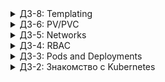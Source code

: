 <details>
    <summary>ДЗ-8: Templating</summary>

* Задеплоили кластер через `terraform`
* Сконфигурировали `KUBECONFIG` для взаимодействия с кластером: `gcloud container clusters get-credentials hw8`
* Скачали и установили `Helm 3`
* Добавили `stable` репозиторий
* Создали namespace `nginx-ingress`
* Катнули сам `nginx-ingress`. Убедились, что выдались `CLUSTER-IP` и `EXTERNAL-IP`
* Добавили `jetstack` репозиторий
* Создали namespace `cert-manager` - он сам не создаётся, но по умолчанию все ресурсы чарта создаются в нём
* Установили CRD, как того требует инструкци (ссылка в презе устарела) `kubectl apply --validate=false -f https://github.com/jetstack/cert-manager/releases/download/v0.15.0/cert-manager.crds.yaml`
* Для этого понадобилось заапгрейдить версию кластера `Kubernetes` через `Terraform`
* Валидацию выключать [больше не надо](https://github.com/jetstack/cert-manager/issues/2084)
* Установили `cert-manager`:

```bash
helm upgrade --install cert-manager jetstack/cert-manager --wait \
--namespace=cert-manager \
--version=0.15.0`
```

* [Проверили работу](https://cert-manager.io/docs/installation/kubernetes/), сделав тестовый самоподписанный сертификат
* Развернули необходимый для работы `cert-manager` `ClusterIssuer`
* Протестировали выдачу сертификатов с помощью специально созданного для этого ингресса:

`kubectl describe certificate -n default`

```log
Normal  Requested     9m15s  cert-manager  Created new CertificateRequest resource "test-issuance-2401427893"
```

* Для регистрации DNS-имени воспользовались `xip.io`
* 

</details>

<details>
    <summary>ДЗ-6: PV/PVC</summary>

* Задеплоен `minio` c headless-сервисом
* Логопасс упрятаны в сикреты
* Надо поиграться с `minio`

</details>

<details>
    <summary>ДЗ-5: Networks</summary>

* Добавили readinessProbe 80/tcp - получили болт, ведь сервис слушает на 8000, а не на 80
* Добавили livenessProbe 8000/tcp
* Вопрос для самопроверки: описанная конфигурация не имеет смысла в случае, если процесс в контейнере - единственный. Если процесс упадёт, то контейнер точно упадёт. Если процесс зависнет, то проба всё равно скажет, что всё хорошо. Если процесс веб-сервиса в контейнере - не единственный, и если его зависание - нормальная ситуация, то проба сойдёт, но такую ситуацию сложно смоделировать
* Сделали манифест для деплоймента, а не просто для пода. Поды не переходят в ready - ведь проба не исправлена
* Поменяли порт на 8000 и сделали три реплики - работает. Кондишны выполнились
* Добавили уже знакомую нам стратегию `RollingUpdate`
* Установили `kubespy`, чтобы трейсить деплойменты
* `maxUnavailable: 0, maxSurge: 100%`: новые поды создаются вдобавок к старым, затем старые удаляются, так что не бывает недоступных подов меньше заданного количества реплик
* `maxUnavailable: 0, maxSurge: 0%`: кубер не даст так сделать, потому что либо какие-то поды будут недоступны, либо придётся создавать новые поды сверх желаемого количества реплик
* `maxUnavailable: 100%, maxSurge: 0%`: старые поды удаляются, при этом мы не заботимся о количестве доступных подов, а только о том, чтобы общее количество подов не было больше заданного количества реплик
* `maxUnavailable: 100%, maxSurge: 100%`: не экономим поды и не паримся о доступности, самый быстрый способ
* Создали сервис типа `ClusterIP`
* Убедились, что кубер реализует это через `iptables`
* Переключились на `ipvs`, но мусор в правилах остался
* Почистили мусор, восстановившись из псевдобэкапа `iptables`
* Хитрым способом через контейнер `toolbox` поглядели конфигурацию `ipvsadm`
* Убедились, что теперь есть виртуальный интерфейс с нашим ClusterIP
* Установили `MetalLB` (манифест из презы нихьт арбайтен, ругается на `PodSecurityPolicy`, взял из мастер-ветки `metallb/metallb`)
* Увидели, что под `speaker` говорит нам: `Error: secret "memberlist" not found`
* Добавили сикрет: `kubectl create secret generic -n metallb-system memberlist --from-literal=secretkey="$(openssl rand -base64 128)"`
* Задеплоили `ConfigMap` для нашего нового балансёра
* Переделали `ClusterIP` на `LoadBalancer`. В логах увидели, как выделился новый IP для нашего сервиса:

```json
{"caller":"service.go:114","event":"ipAllocated","ip":"172.17.255.1","msg":"IP address assigned by controller","service":"default/web-svc-lb","ts":"2020-05-12T20:16:03.377441199Z"}
```

* Добавили статический маршрут на рабочий ноутбук `route add 172.17.255.0/24  172.29.113.81 -p`, и у нас стал открываться наш мини-сайт в браузере
* Убедились, что работает Round Robin: `curl http://172.17.255.1/ | findstr HOSTNAME` несколько раз
* Сделали балансировщик для DNS и проверили: `nslookup web-svc-lb.default.svc.cluster.local 172.17.255.2`
* Задеплоили `ingress-nginx` (ссылка в презе тухлая, использовал вот эту: <https://raw.githubusercontent.com/kubernetes/ingress-nginx/master/deploy/static/provider/baremetal/deploy.yaml>)
* Создали LoadBalancer для ингресса (из манифеста нужно убрать селектор по метке `app.kubernetes.io/part-of: ingress-nginx`, потому что в `ingress-nginx-controller` нет такой метки)
* Курланули и получили 404
* Подключили `web-svc` к ингрессу с помощью соответствующего ресурса и убрали `ClusterIP`, ведь ингресс получает узлы из эндпойнтов
* Ура, приложение курлится
* Катнули дашборд отсюда: `kubectl apply -f https://raw.githubusercontent.com/kubernetes/dashboard/v2.0.0/aio/deploy/recommended.yaml` (он может быть уже существует у нас в кластере, надо сперва удалить)
* И забалансили его через ингресс

Всё!

</details>

<details>
    <summary>ДЗ-4: RBAC</summary>

* Сделали аккаунт `bob` с правами кластер-админа
* Чекнули привилегии `kubectl auth can-i create pods --as=system:serviceaccount:default:bob`
* Сделали аккаунт `dave` вообще без прав
* Сделали неймспейс `prometheus`, аккаунт `carol` в нём и дали всем SA из этого неймспейса право читать поды
* Сделали неймспейс `dev`, создали роли `admin` и `view`, дали их аккаунтам `jane` и `ken`

</details>

<details>
    <summary>ДЗ-3: Pods and Deployments</summary>

* Не запустилось с более 1 control plane нод. Есть [ишью](https://github.com/kubernetes-sigs/kind/issues/1555). КМК не хватает производительности по диску, т.к. в момент поднятия кластера дико растёт очередь записи на диск.
* `kubectl describe pod frontend` для диагностики, почему не взлетает
* `kubectl scale replicaset frontend --replicas=3`: отмасштабировали на 3 реплики
* Убили поды и проверили, что они восстановились
* `kubectl get rs frontend`: убедились, что контроллер создал нужное количество реплик
* Применили повторно манифест, и он создал снова одну реплику
* Изменили значение аттрибута `replicas: 3`, и реплик стало снова 3
* Дали имейджу новый тэг `docker tag evgeniyberendyaev/frontend evgeniyberendyaev/frontend:v0.0.2` и запушили
* Передеплоили, используя новый тэг. А ничего не изменилось
* `kubectl get replicaset frontend -o=jsonpath='{.spec.template.spec.containers[0].image}'` и
* `kubectl get pods -l app=frontend -o=jsonpath='{.items[0:3].spec.containers[0].image}'` показывают разные имейджи
* ...потому что ReplicaSet и не предназначен для отслеживания изменений шаблона (не умеет обновлять поды), а только лишь масштабирует поды by design. Чтобы было и то и другое, нужен Deployment-контроллер
* Соответственно, если **И** поменять образ, **И** увеличить количество реплик, ReplicaSet-контроллер просто добавит ещё один под **НОВОЙ** версии
* Забилдили новый имейдж `docker build -t evgeniyberendyaev/paymentservice .`
* Дали два разных тэга и запушили под ними
* Написали манифест для `paymentservice` и задеплоили его для проверки, что он валиден
* Переделали `ReplicaSet` в `Deployment`
* Убедились, что теперь у нас создан деплоймент и реплика сет для него
* Обновили образ в шаблоне и насладились передеплоем
* И теперь у нас два реплика сета - один пустой, другой с новым образом
* Проверили, что всё действительно деплойнулось с нового образа
* Посмотрели историю роллаутов `kubectl rollout history deployment paymentservice`
* Откатили версию на 0.0.1. Теперь поды отправлены обратно в старый реплика сет
* С помощью стратегии `rollingUpdate` сделали имитацию Reverse Rolling Update - `maxSurge: 1` и `maxUnavailable: 1`
* С помощью стратегии `rollingUpdate` сделали имитацию Blue-Green Deployment - `maxSurge: 3` и `maxUnavailable: 0`
* Создали Deployment и для `frontend`
* Задеплоили с пробой готовности
* Изменили версию образа, сознательно испортили probe URL и увидели, что новая версия не деплоится - Deployment не даёт удалять старое, пока не заработает новое
* Посмотрели, как можно устроить проверку на успешность такого деплоймента (и использовать в CI/CD): `kubectl rollout status deployment/frontend --timeout=60s` - при провале завершится с ошибкой
* Написали простой манифест для DaemonSet `node-exporter` (не заморачиваясь с пробросом хостовых ресурсов внутрь контейнеров)
* Убедились, что при форвардинге 9100 порта метрики курлятся
* Путём добавления `tolerations` добились, чтоб `node-exporter` деплоился и на мастер-ноды

Всё!

</details>

<details>
    <summary>ДЗ-2: Знакомство с Kubernetes</summary>

### Почему системные поды не падают

1. kube-apiserver is a static pod. That means it is controlled directly by kubectl.
2. core-dns is controlled by Deployment, which tracks it's state.
3. kube-proxy is controlled by DaemonSet, which ensures that each node has a copy of a pod.

### Почему падает frontend-под

Because environment variables were not set. We should define at least these:
```yaml
    env:
    - name: PRODUCT_CATALOG_SERVICE_ADDR
    value: "productcatalogservice:3550"
    - name: CURRENCY_SERVICE_ADDR
    value: "currencyservice:7000"
    - name: CART_SERVICE_ADDR
    value: "cartservice:7070"
    - name: RECOMMENDATION_SERVICE_ADDR
    value: "recommendationservice:8080"
    - name: SHIPPING_SERVICE_ADDR
    value: "shippingservice:50051"
    - name: CHECKOUT_SERVICE_ADDR
    value: "checkoutservice:5050"
    - name: AD_SERVICE_ADDR
    value: "adservice:9555"
```
</details>
